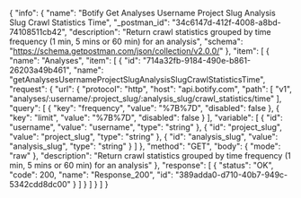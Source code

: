 {
  "info": {
    "name": "Botify Get Analyses Username Project Slug Analysis Slug Crawl Statistics Time",
    "_postman_id": "34c6147d-412f-4008-a8bd-74108511cb42",
    "description": "Return crawl statistics grouped by time frequency (1 min, 5 mins or 60 min) for an analysis",
    "schema": "https://schema.getpostman.com/json/collection/v2.0.0/"
  },
  "item": [
    {
      "name": "Analyses",
      "item": [
        {
          "id": "714a32fb-9184-490e-b861-26203a49b461",
          "name": "getAnalysesUsernameProjectSlugAnalysisSlugCrawlStatisticsTime",
          "request": {
            "url": {
              "protocol": "http",
              "host": "api.botify.com",
              "path": [
                "v1",
                "analyses/:username/:project_slug/:analysis_slug/crawl_statistics/time"
              ],
              "query": [
                {
                  "key": "frequency",
                  "value": "%7B%7D",
                  "disabled": false
                },
                {
                  "key": "limit",
                  "value": "%7B%7D",
                  "disabled": false
                }
              ],
              "variable": [
                {
                  "id": "username",
                  "value": "username",
                  "type": "string"
                },
                {
                  "id": "project_slug",
                  "value": "project_slug",
                  "type": "string"
                },
                {
                  "id": "analysis_slug",
                  "value": "analysis_slug",
                  "type": "string"
                }
              ]
            },
            "method": "GET",
            "body": {
              "mode": "raw"
            },
            "description": "Return crawl statistics grouped by time frequency (1 min, 5 mins or 60 min) for an analysis"
          },
          "response": [
            {
              "status": "OK",
              "code": 200,
              "name": "Response_200",
              "id": "389adda0-d710-40b7-949c-5342cdd8dc00"
            }
          ]
        }
      ]
    }
  ]
}